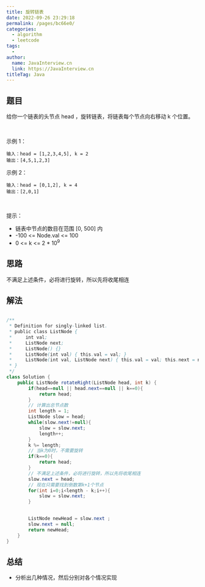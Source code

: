 ```yaml
---
title: 旋转链表
date: 2022-09-26 23:29:18
permalink: /pages/bc66e0/
categories:
  - algorithm
  - leetcode
tags:
  - 
author: 
  name: JavaInterview.cn
  link: https://JavaInterview.cn
titleTag: Java
---
```


## 题目

给你一个链表的头节点 head ，旋转链表，将链表每个节点向右移动 k 个位置。

 

示例 1：


    输入：head = [1,2,3,4,5], k = 2
    输出：[4,5,1,2,3]
示例 2：


    输入：head = [0,1,2], k = 4
    输出：[2,0,1]
 

提示：

- 链表中节点的数目在范围 [0, 500] 内
- -100 <= Node.val <= 100
- 0 <= k <= 2 * 10<sup>9</sup>


## 思路

不满足上述条件，必将进行旋转，所以先将收尾相连

## 解法
```java

/**
 * Definition for singly-linked list.
 * public class ListNode {
 *     int val;
 *     ListNode next;
 *     ListNode() {}
 *     ListNode(int val) { this.val = val; }
 *     ListNode(int val, ListNode next) { this.val = val; this.next = next; }
 * }
 */
class Solution {
    public ListNode rotateRight(ListNode head, int k) {
        if(head==null || head.next==null || k==0){
            return head;
        }
        // 计算出总节点数
        int length = 1;
        ListNode slow = head;
        while(slow.next!=null){
            slow = slow.next;
            length++;
        }
        k %= length;
        // 当k为0时，不需要旋转
        if(k==0){
            return head;
        }
        // 不满足上述条件，必将进行旋转，所以先将收尾相连
        slow.next = head;
        // 现在只需要找到倒数第k+1个节点
        for(int i=0;i<length - k;i++){
            slow = slow.next;
        }

    
        ListNode newHead = slow.next ;
        slow.next = null;
        return newHead;
    }
}
```

## 总结

- 分析出几种情况，然后分别对各个情况实现 
